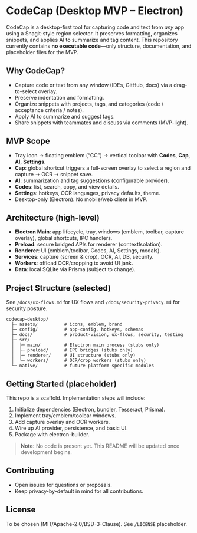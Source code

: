 # CodeCap (Desktop MVP – Electron)

CodeCap is a desktop-first tool for capturing code and text from *any* app using a Snagit-style region selector. It preserves formatting, organizes snippets, and applies AI to summarize and tag content. This repository currently contains **no executable code**—only structure, documentation, and placeholder files for the MVP.

## Why CodeCap?
- Capture code or text from any window (IDEs, GitHub, docs) via a drag-to-select overlay.
- Preserve indentation and formatting.
- Organize snippets with projects, tags, and categories (code / acceptance criteria / notes).
- Apply AI to summarize and suggest tags.
- Share snippets with teammates and discuss via comments (MVP-light).

## MVP Scope
- Tray icon → floating emblem (“CC”) → vertical toolbar with **Codes**, **Cap**, **AI**, **Settings**.
- **Cap**: global shortcut triggers a full-screen overlay to select a region and capture → OCR → snippet save.
- **AI**: summarization and tag suggestions (configurable provider).
- **Codes**: list, search, copy, and view details.
- **Settings**: hotkeys, OCR languages, privacy defaults, theme.
- Desktop-only (Electron). No mobile/web client in MVP.

## Architecture (high-level)
- **Electron Main**: app lifecycle, tray, windows (emblem, toolbar, capture overlay), global shortcuts, IPC handlers.
- **Preload**: secure bridged APIs for renderer (contextIsolation).
- **Renderer**: UI (emblem/toolbar, Codes, AI, Settings, modals).
- **Services**: capture (screen & crop), OCR, AI, DB, security.
- **Workers**: offload OCR/cropping to avoid UI jank.
- **Data**: local SQLite via Prisma (subject to change).

## Project Structure (selected)
See `/docs/ux-flows.md` for UX flows and `/docs/security-privacy.md` for security posture.

```
codecap-desktop/
  ├─ assets/          # icons, emblem, brand
  ├─ config/          # app-config, hotkeys, schemas
  ├─ docs/            # product-vision, ux-flows, security, testing
  ├─ src/
  │  ├─ main/         # Electron main process (stubs only)
  │  ├─ preload/      # IPC bridges (stubs only)
  │  ├─ renderer/     # UI structure (stubs only)
  │  └─ workers/      # OCR/crop workers (stubs only)
  └─ native/          # future platform-specific modules
```

## Getting Started (placeholder)
This repo is a scaffold. Implementation steps will include:
1) Initialize dependencies (Electron, bundler, Tesseract, Prisma).
2) Implement tray/emblem/toolbar windows.
3) Add capture overlay and OCR workers.
4) Wire up AI provider, persistence, and basic UI.
5) Package with electron-builder.

> **Note:** No code is present yet. This README will be updated once development begins.

## Contributing
- Open issues for questions or proposals.
- Keep privacy-by-default in mind for all contributions.

## License
To be chosen (MIT/Apache-2.0/BSD-3-Clause). See `/LICENSE` placeholder.
